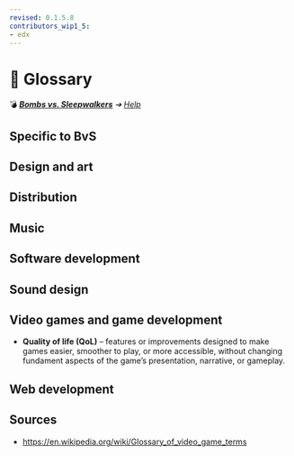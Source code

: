 ```yaml
---
revised: 0.1.5.8
contributors_wip1_5:
- edx
---
```


# 📄 Glossary

💣 ***[Bombs vs. Sleepwalkers](/README.md)** ➔ [Help](/help/readme.md)*

## Specific to BvS

## Design and art

## Distribution

## Music

## Software development

## Sound design

## Video games and game development

- **Quality of life (QoL)** – features or improvements designed to make games easier, smoother to play, or more accessible, without changing fundament aspects of the game’s presentation, narrative, or gameplay.

## Web development

## Sources

- <https://en.wikipedia.org/wiki/Glossary_of_video_game_terms>
